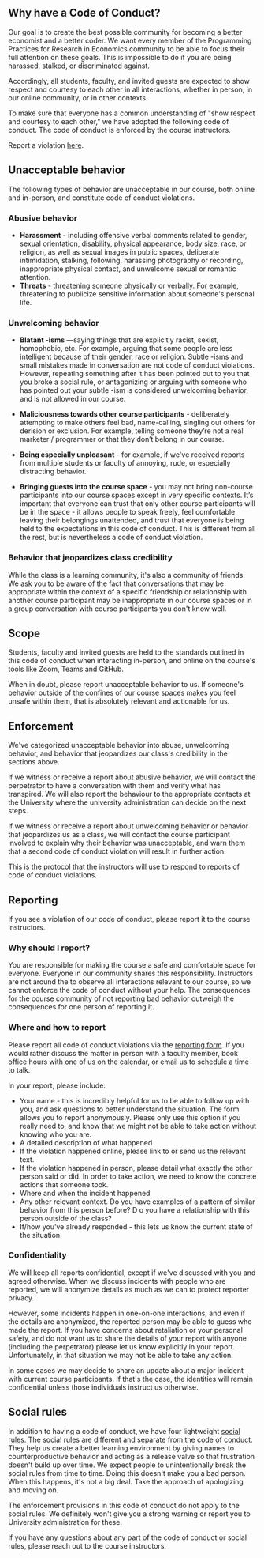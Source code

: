 ## Why have a Code of Conduct?

Our goal is to create the best possible community for becoming a better economist and a better coder. 
We want every member of the Programming Practices for Research in Economics community to be able to focus their full attention on these goals.
This is impossible to do if you are being harassed, stalked, or discriminated against.

Accordingly, all students, faculty, and invited guests are expected to show respect and courtesy to each other in all interactions, whether in person, in our online community, or in other contexts.

To make sure that everyone has a common understanding of "show respect and courtesy to each other," we have adopted the following code of conduct. 
The code of conduct is enforced by the course instructors.

Report a violation [here](https://forms.gle/SFH5cyV3VrgvQ4d26).

## Unacceptable behavior

The following types of behavior are unacceptable in our course, both online and in-person, and constitute code of conduct violations.

### Abusive behavior

* **Harassment** - including offensive verbal comments related to gender, sexual orientation, disability, physical appearance, body size, race, or religion, as well as sexual images in public spaces, deliberate intimidation, stalking, following, harassing photography or recording, inappropriate physical contact, and unwelcome sexual or romantic attention.
* **Threats**  - threatening someone physically or verbally. 
  For example, threatening to publicize sensitive information about someone's personal life.

### Unwelcoming behavior

* **Blatant -isms** —saying things that are explicitly racist, sexist, homophobic, etc. For example, arguing that some people are less intelligent because of their gender, race or religion. 
  Subtle -isms and small mistakes made in conversation are not code of conduct violations. 
  However, repeating something after it has been pointed out to you that you broke a social rule, or antagonizing or arguing with someone who has pointed out your subtle -ism is considered unwelcoming behavior, and is not allowed in our course.

* **Maliciousness towards other course participants**  - deliberately attempting to make others feel bad, name-calling, singling out others for derision or exclusion. 
  For example, telling someone they’re not a real marketer / programmer or that they don’t belong in our course.

* **Being especially unpleasant** - for example, if we've received reports from multiple students or faculty of annoying, rude, or especially distracting behavior.

* **Bringing guests into the course space**  - you may not bring non-course participants into our course spaces except in very specific contexts.
  It’s important that everyone can trust that only other course participants will be in the space - it allows people to speak freely, feel comfortable leaving their belongings unattended, and trust that everyone is being held to the expectations in this code of conduct. 
  This is different from all the rest, but is nevertheless a code of conduct violation.

### Behavior that jeopardizes class credibility

While the class is a learning community, it's also a community of friends. 
We ask you to be aware of the fact that conversations that may be appropriate within the context of a specific friendship or relationship with another course participant may be inappropriate in our course spaces or in a group conversation with course participants you don't know well.

## Scope

Students, faculty and invited guests are held to the standards outlined in this code of conduct when interacting in-person, and online on the course's tools like Zoom, Teams and GitHub.

When in doubt, please report unacceptable behavior to us. 
If someone's behavior outside of the confines of our course spaces makes you feel unsafe within them, that is absolutely relevant and actionable for us.

## Enforcement

We've categorized unacceptable behavior into abuse, unwelcoming behavior, and behavior that jeopardizes our class's credibility in the sections above.

If we witness or receive a report about abusive behavior, we will contact the perpetrator to have a conversation with them and verify what has transpired.
We will also report the behaviour to the appropriate contacts at the University where the university administration can decide on the next steps.

If we witness or receive a report about unwelcoming behavior or behavior that jeopardizes us as a class, we will contact the course participant involved to explain why their behavior was unacceptable, and warn them that a second code of conduct violation will result in further action.

This is the protocol that the instructors will use to respond to reports of code of conduct violations.

## Reporting

If you see a violation of our code of conduct, please report it to the course instructors.

### Why should I report?

You are responsible for making the course a safe and comfortable space for everyone. 
Everyone in our community shares this responsibility. 
Instructors are not around the to observe all interactions relevant to our course, so we cannot enforce the code of conduct without your help.
The consequences for the course community of not reporting bad behavior outweigh the consequences for one person of reporting it. 

### Where and how to report

Please report all code of conduct violations via the [reporting form](https://forms.gle/SFH5cyV3VrgvQ4d26). 
If you would rather discuss the matter in person with a faculty member, book office hours with one of us on the calendar, or email us to schedule a time to talk.

In your report, please include:

* Your name - this is incredibly helpful for us to be able to follow up with you, and ask questions to better understand the situation. 
  The form allows you to report anonymously. 
  Please only use this option if you really need to, and know that we might not be able to take action without knowing who you are. 
* A detailed description of what happened
* If the violation happened online, please link to or send us the relevant text.
* If the violation happened in person, please detail what exactly the other person said or did. 
  In order to take action, we need to know the concrete actions that someone took.
* Where and when the incident happened
* Any other relevant context. 
  Do you have examples of a pattern of similar behavior from this person before? D
  o you have a relationship with this person outside of the class?
* If/how you’ve already responded - this lets us know the current state of the situation.

### Confidentiality

We will keep all reports confidential, except if we've discussed with you and agreed otherwise. 
When we discuss incidents with people who are reported, we will anonymize details as much as we can to protect reporter privacy.

However, some incidents happen in one-on-one interactions, and even if the details are anonymized, the reported person may be able to guess who made the report. 
If you have concerns about retaliation or your personal safety, and do not want us to share the details of your report with anyone (including the perpetrator) please let us know explicitly in your report. 
Unfortunately, in that situation we may not be able to take any action.

In some cases we may decide to share an update about a major incident with current course participants.
If that's the case, the identities will remain confidential unless those individuals instruct us otherwise.

## Social rules

In addition to having a code of conduct, we have four lightweight [social rules](../social_rules). 
The social rules are different and separate from the code of conduct. 
They help us create a better learning environment by giving names to counterproductive behavior and acting as a release valve so that frustration doesn't build up over time. 
We expect people to unintentionally break the social rules from time to time. 
Doing this doesn't make you a bad person. 
When this happens, it's not a big deal.
Take the approach of apologizing and moving on.

The enforcement provisions in this code of conduct do not apply to the social rules. 
We definitely won't give you a strong warning or report you to University administration for these.

If you have any questions about any part of the code of conduct or social rules, please reach out to the course instructors.
